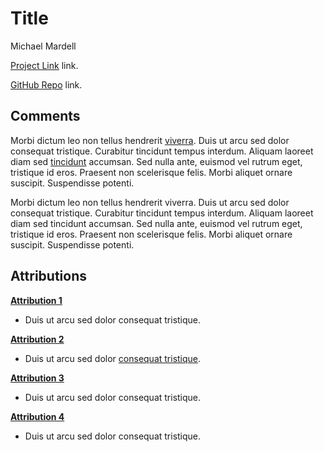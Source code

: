 # Title
Michael Mardell

[Project Link](www.example.com) link.

[GitHub Repo](www.example.com) link.

## Comments
Morbi dictum leo non tellus hendrerit [viverra](www.example.com). Duis ut arcu sed dolor consequat tristique. Curabitur tincidunt tempus interdum. Aliquam laoreet diam sed [tincidunt](www.example.com) accumsan. Sed nulla ante, euismod vel rutrum eget, tristique id eros. Praesent non scelerisque felis. Morbi aliquet ornare suscipit. Suspendisse potenti.

Morbi dictum leo non tellus hendrerit viverra. Duis ut arcu sed dolor consequat tristique. Curabitur tincidunt tempus interdum. Aliquam laoreet diam sed tincidunt accumsan. Sed nulla ante, euismod vel rutrum eget, tristique id eros. Praesent non scelerisque felis. Morbi aliquet ornare suscipit. Suspendisse potenti. 

## Attributions
[**Attribution 1**](www.example.com)
- Duis ut arcu sed dolor consequat tristique.

[**Attribution 2**](www.example.com)
- Duis ut arcu sed dolor [consequat tristique](www.example.com).

[**Attribution 3**](www.example.com)
- Duis ut arcu sed dolor consequat tristique.

[**Attribution 4**](www.example.com)
- Duis ut arcu sed dolor consequat tristique.
